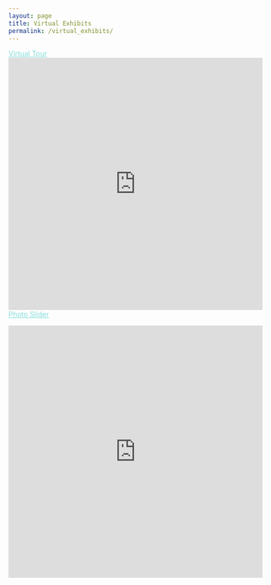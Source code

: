 ```yaml
--- 
layout: page
title: Virtual Exhibits
permalink: /virtual_exhibits/
--- 
```


<html>
<head>
	<title></title>
</head>
<body>
<style type="text/css">
	a.one:link{color:#85dedb;}
	a.one:visited{color:#ff1f0a;}
	a.one:hover{font-size:150%;}

	a.two:link{color:#85dedb;}
	a.two:visited{color:#ff1f0a;}
	a.two:hover{font-size:200%;}
	
</style>
<div id='permalink_section'>
  <a class = "one" href="https://storymaps.arcgis.com/stories/4abf393a28054d7d8647cfac7ecb0a10">Virtual Tour</a>
</div>


<style>
.responsive-wrap iframe{ max-width: 100%;}
</style>

<div class="responsive-wrap">
<iframe src="https://storymaps.arcgis.com/stories/4abf393a28054d7d8647cfac7ecb0a10" width="100%" height="500px" frameborder="0" allowfullscreen allow="geolocation"></iframe>

</div>






<div id='permalink_section'>
  <a class = "one" href="https://storymaps.arcgis.com/stories/1bfd7f1466184bb09f699f586c1d97ae">Photo Slider</a>
</div>

<style> 
.responsive-wrap iframe{ max-width: 100%;}
</style>

<p></p>

<p></p>

<p></p>
<p></p>

<p></p>

<p></p>
<div class="responsive-wrap">
<iframe src="https://storymaps.arcgis.com/stories/1bfd7f1466184bb09f699f586c1d97ae" width="100%" height="500px" frameborder="0" allowfullscreen allow="geolocation"></iframe>
</div>
</body>
</html>

